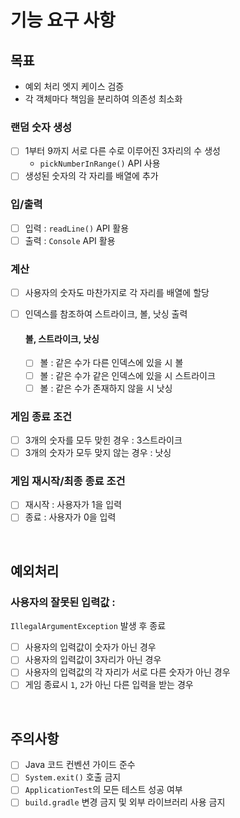 # 기능 요구 사항

## 목표
- 예외 처리 엣지 케이스 검증
- 각 객체마다 책임을 분리하여 의존성 최소화

### 랜덤 숫자 생성
* [ ] 1부터 9까지 서로 다른 수로 이루어진 3자리의 수 생성
  - `pickNumberInRange()` API 사용
* [ ] 생성된 숫자의 각 자리를 배열에 추가

### 입/출력
* [ ] 입력 : `readLine()` API 활용
* [ ] 출력 : `Console` API 활용

### 계산
* [ ] 사용자의 숫자도 마찬가지로 각 자리를 배열에 할당
* [ ] 인덱스를 참조하여 스트라이크, 볼, 낫싱 출력

    #### 볼, 스트라이크, 낫싱
    * [ ] 볼 : 같은 수가 다른 인덱스에 있을 시 볼
    * [ ] 볼 : 같은 수가 같은 인덱스에 있을 시 스트라이크
    * [ ] 볼 : 같은 수가 존재하지 않을 시 낫싱

### 게임 종료 조건
* [ ] 3개의 숫자를 모두 맞힌 경우 : 3스트라이크
* [ ] 3개의 숫자가 모두 맞지 않는 경우 : 낫싱

### 게임 재시작/최종 종료 조건
* [ ] 재시작 : 사용자가 1을 입력
* [ ] 종료 : 사용자가 0을 입력

<br/>

## 예외처리

### 사용자의 잘못된 입력값 : 
`IllegalArgumentException` 발생 후 종료
- [ ] 사용자의 입력값이 숫자가 아닌 경우
- [ ] 사용자의 입력값이 3자리가 아닌 경우
- [ ] 사용자의 입력값의 각 자리가 서로 다른 숫자가 아닌 경우
- [ ] 게임 종료시 `1`, `2`가 아닌 다른 입력을 받는 경우

<br/>

## 주의사항
- [ ] Java 코드 컨벤션 가이드 준수
- [ ] `System.exit()` 호출 금지
- [ ] `ApplicationTest`의 모든 테스트 성공 여부
- [ ] `build.gradle` 변경 금지 및 외부 라이브러리 사용 금지